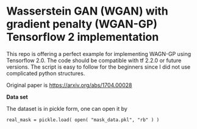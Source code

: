 # Wasserstein GAN (WGAN) with gradient penalty (WGAN-GP) Tensorflow 2 implementation

This repo is offering a perfect example for implementing WAGN-GP using Tensorflow 2.0. The code should be compatible with tf 2.2.0 or future versions.
The script is easy to follow for the beginners since I did not use complicated python structures. 

Original paper is https://arxiv.org/abs/1704.00028

**Data set**

The dataset is in pickle form, one can open it by

```
real_mask = pickle.load( open( "mask_data.pkl", "rb" ) )
```
